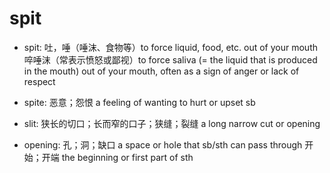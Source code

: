 # spit

- spit: 吐，唾（唾沫、食物等）to force liquid, food, etc. out of your mouth 啐唾沫（常表示愤怒或鄙视）to force saliva (= the liquid that is produced in the mouth) out of your mouth, often as a sign of anger or lack of respect
- spite: 恶意；怨恨 a feeling of wanting to hurt or upset sb

- slit: 狭长的切口；长而窄的口子；狭缝；裂缝 a long narrow cut or opening
- opening: 孔；洞；缺口 a space or hole that sb/sth can pass through 开始；开端 the beginning or first part of sth
